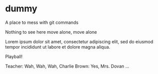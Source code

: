 # dummy
A place to mess with git commands

Nothing to see here move alone, move alone

Lorem ipsum dolor sit amet, consectetur adipiscing elit, sed do eiusmod tempor incididunt ut labore et dolore magna aliqua.

Playball!

Teacher: Wah,  Wah, Wah,
Charlie Brown: Yes, Mrs. Dovan ...
